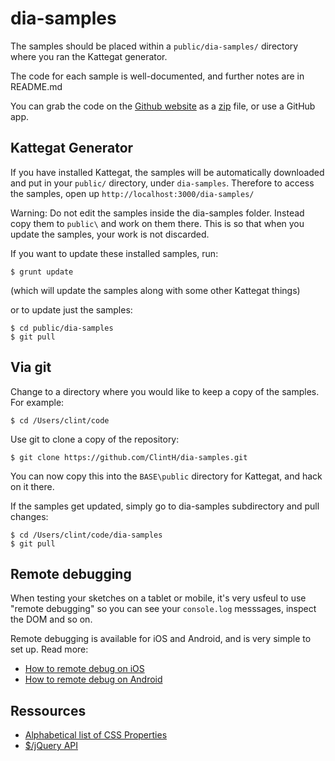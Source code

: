 dia-samples
===========

The samples should be placed within a `public/dia-samples/` directory where you ran the Kattegat generator.

The code for each sample is well-documented, and further notes are in README.md

You can grab the code on the [Github website](https://github.com/ClintH/dia-samples/) as a [zip](https://github.com/ClintH/dia-samples/archive/master.zip) file, or use a GitHub app.

## Kattegat Generator

If you have installed Kattegat, the samples will be automatically downloaded and put in your `public/` directory, under `dia-samples`. Therefore to access the samples, open up `http://localhost:3000/dia-samples/`

Warning: Do not edit the samples inside the dia-samples folder. Instead copy them to `public\` and work on them there. This is so that when you update the samples, your work is not discarded.

If you want to update these installed samples, run:

````
$ grunt update
`````

(which will update the samples along with some other Kattegat things)

or to update just the samples:

````
$ cd public/dia-samples
$ git pull
````


## Via git
Change to a directory where you would like to keep a copy of the samples. For example:

````
$ cd /Users/clint/code
````

Use git to clone a copy of the repository:

````
$ git clone https://github.com/ClintH/dia-samples.git
````

You can now copy this into the `BASE\public` directory for Kattegat, and hack on it there.

If the samples get updated, simply go to dia-samples subdirectory and pull changes:

````
$ cd /Users/clint/code/dia-samples
$ git pull
````

## Remote debugging
When testing your sketches on a tablet or mobile, it's very usfeul to use "remote debugging" so you can see your `console.log` messsages, inspect the DOM and so on.

Remote debugging is available for iOS and Android, and is very simple to set up. Read more:

* [How to remote debug on iOS](http://moduscreate.com/enable-remote-web-inspector-in-ios-6/)
* [How to remote debug on Android](https://developers.google.com/chrome-developer-tools/docs/remote-debugging)

## Ressources
* [Alphabetical list of CSS Properties](http://ref.openweb.io/CSS/)
* [$/jQuery API](http://api.jquery.com)
